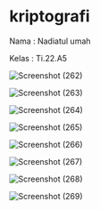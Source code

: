 # kriptografi
Nama : Nadiatul umah

Kelas : Ti.22.A5

![Screenshot (262)](https://github.com/user-attachments/assets/9d719743-e3c8-406a-a882-44184e227140)

![Screenshot (263)](https://github.com/user-attachments/assets/7d84ee1b-c2d7-4c8b-894f-e7b077493cca)

![Screenshot (264)](https://github.com/user-attachments/assets/5bf7d0f9-f660-4cbf-952c-ff9e2191133b)

![Screenshot (265)](https://github.com/user-attachments/assets/775b3f60-4aac-4f1e-8651-f64e145ad8c1)

![Screenshot (266)](https://github.com/user-attachments/assets/c3a3d994-98f7-4ca3-84f3-cf7ea0e986db)

![Screenshot (267)](https://github.com/user-attachments/assets/b34ef3ce-cee3-47cd-8385-50f648a9caba)

![Screenshot (268)](https://github.com/user-attachments/assets/01b07f1c-e628-49c6-b0a9-2cb0bd93a56a)

![Screenshot (269)](https://github.com/user-attachments/assets/cd5a2612-02f4-41e6-8694-569943abe5e1)










